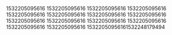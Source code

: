 1532205095616
1532205095616
1532205095616
1532205095616
1532205095616
1532205095616
1532205095616
1532205095616
1532205095616
1532205095616
1532205095616
1532205095616
1532205095616
1532205095616
15322050956161532248179494